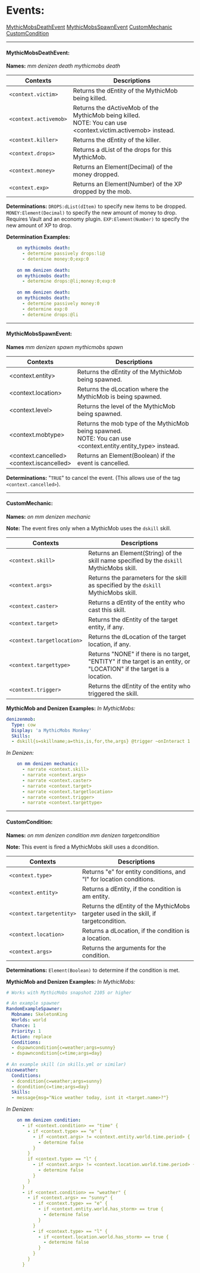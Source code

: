 # Events:
[MythicMobsDeathEvent](#mythicmobsdeathevent)
[MythicMobsSpawnEvent](#mythicmobsspawnevent)
[CustomMechanic](#custommechanic)
[CustomCondition](#customcondition)

----
#### MythicMobsDeathEvent:
**Names:**
*mm denizen death*
*mythicmobs death*

|Contexts|Descriptions|
|--|--|
|`<context.victim>`|Returns the dEntity of the MythicMob being killed.|
|`<context.activemob>`|Returns the dActiveMob of the MythicMob being killed.<br>NOTE: You can use <context.victim.activemob> instead.|
|`<context.killer>`|Returns the dEntity of the killer.|
|`<context.drops>`|Returns a dList of the drops for this MythicMob.|
|`<context.money>`|Returns an Element(Decimal) of the money dropped.|
|`<context.exp>`|Returns an Element(Number) of the XP dropped by the mob.|

**Determinations:**
`DROPS:dList(dItem)` to specify new items to be dropped.
`MONEY:Element(Decimal)` to specify the new amount of money to drop. Requires Vault and an economy plugin.
`EXP:Element(Number)` to specify the new amount of XP to drop.

**Determination Examples:**
```yaml
	on mythicmobs death:
	  - determine passively drops:li@
	  - determine money:0;exp:0
	  
	on mm denizen death:
	on mythicmobs death:
	  - determine drops:@li;money:0;exp:0
	  
	on mm denizen death:
	on mythicmobs death:
	  - determine passively money:0
	  - determine exp:0
	  - determine drops:@li
```
----
#### MythicMobsSpawnEvent:
**Names**
*mm denizen spawn*
*mythicmobs spawn*

|Contexts|Descriptions|
|--|--|
|<context.entity>|Returns the dEntity of the MythicMob being spawned.|
|<context.location>|Returns the dLocation where the MythicMob is being spawned.|
|<context.level>|Returns the level of the MythicMob being spawned.|
|<context.mobtype>|Returns the mob type of the MythicMob being spawned.<br>NOTE: You can use <context.entity.entity_type> instead.|
|<context.cancelled><br><context.iscancelled>|Returns an Element(Boolean) if the event is cancelled.|

**Determinations:**
"`TRUE`" to cancel the event. (This allows use of the tag `<context.cancelled>`).

----
#### CustomMechanic:
**Names:**
*on mm denizen mechanic*

**Note:**
The event fires only when a MythicMob uses the `dskill` skill.

|Contexts|Descriptions|
|---|---|
|`<context.skill>`|Returns an Element(String) of the skill name specified by the `dskill` MythicMobs skill.|
|`<context.args>`|Returns the parameters for the skill as specified by the `dskill` MythicMobs skill.|
|`<context.caster>`|Returns a dEntity of the entity who cast this skill.|
|`<context.target>`|Returns the dEntity of the target entity, if any.|
|`<context.targetlocation>`|Returns the dLocation of the target location, if any.|
|`<context.targettype>`|Returns "NONE" if there is no target, "ENTITY" if the target is an entity, or "LOCATION" if the target is a location.|
|`<context.trigger>`|Returns the dEntity of the entity who triggered the skill.|

**MythicMob and Denizen Examples:**
*In MythicMobs:*
```yaml
denizenmob:
  Type: cow
  Display: 'a MythicMobs Monkey'
  Skills:
  - dskill{s=skillname;a=this,is,for,the,args} @trigger ~onInteract 1
```
*In Denizen:*
```yaml
	on mm denizen mechanic:
	  - narrate <context.skill>
	  - narrate <context.args>
	  - narrate <context.caster>
	  - narrate <context.target>
	  - narrate <context.targetlocation>
	  - narrate <context.trigger>
	  - narrate <context.targettype>
```

----
#### CustomCondition:
**Names:**
*on mm denizen condition*
*mm denizen targetcondition*

**Note:**
This event is fired a MythicMobs skill uses a dcondition.

|Contexts|Descriptions|
|---|---|
|`<context.type>`|Returns "e" for entity conditions, and "l" for location conditions.|
|`<context.entity>`|Returns a dEntity, if the condition is am entity.|
|`<context.targetentity>`|Returns the dEntity of the MythicMobs targeter used in the skill, if targetcondition.|
|`<context.location>`|Returns a dLocation, if the condition is a location.|
|`<context.args>`|Returns the arguments for the condition.|

**Determinations:**
`Element(Boolean)` to determine if the condition is met.

**MythicMob and Denizen Examples:**
*In MythicMobs:*
```yaml
# Works with MythicMobs snapshot 2105 or higher

# An example spawner
RandomExampleSpawner:
  Mobname: SkeletonKing
  Worlds: world
  Chance: 1
  Priority: 1
  Action: replace
  Conditions:
  - dspawncondition{c=weather;args=sunny}
  - dspawncondition{c=time;args=day}
  
# An example skill (in skills.yml or similar)
niceweather:
  Conditions:
  - dcondition{c=weather;args=sunny}
  - dcondition{c=time;args=day}
  Skills:
  - message{msg="Nice weather today, isnt it <target.name>?"}
```
*In Denizen:*
```yaml
    on mm denizen condition:
	  - if <context.condition> == "time" {
	    - if <context.type> == "e" {
	      - if <context.args> != <context.entity.world.time.period> {
		    - determine false
		  }
		}
		if <context.type> == "l" {
	      - if <context.args> != <context.location.world.time.period> {
		    - determine false
		  }
		}
	  }
	  - if <context.condition> == "weather" {
	    - if <context.args> == "sunny" {
		  - if <context.type> == "e" {
		    - if <context.entity.world.has_storm> == true {
		      - determine false
		    }
		  }
		  - if <context.type> == "l" {
		    - if <context.location.world.has_storm> == true {
		      - determine false
		    }
		  }
		}
	  }
```
